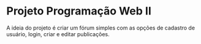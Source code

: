 # Projeto Programação Web II

A ideia do projeto é criar um fórum simples com as opções de cadastro de usuário, login, criar e editar publicações.
